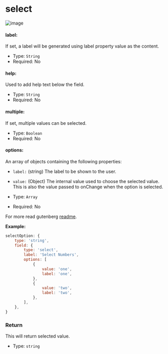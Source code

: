 # select

![image](https://user-images.githubusercontent.com/1138833/39434214-8c12589a-4cb5-11e8-9192-c4b9c9c31541.png)

#### label:

If set, a label will be generated using label property value as the content.
* Type: `String`
* Required: No

#### help:

Used to add help text below the field.
* Type: `String`
* Required: No

#### multiple:

If set, multiple values can be selected.
* Type: `Boolean`
* Required: No

#### options:

An array of objects containing the following properties:
* `label:` (string) The label to be shown to the user.
* `value:` (Object) The internal value used to choose the selected value. This is also the value passed to onChange when the option is selected.


* Type: `Array`
* Required: No

For more read gutenberg [readme](https://github.com/WordPress/gutenberg/tree/master/components/select-control).

**Example:**

```js
selectOption: {
	type: 'string',
	field: {
		type: 'select',
		label: 'Select Numbers',
		options: [
			{
				value: 'one',
				label: 'one',
			},
			{
				value: 'two',
				label: 'two',
			},
		],
	},
}
```

### Return

This will return selected value.

- Type: `string`
